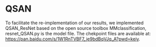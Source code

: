 # QSAN
To facilitate the re-implementation of our results, we implemented QSAN_ResNet based on the open source toolbox MMclassification, resnet_QSAN.py is the model file. The chekpoint files are available at: https://pan.baidu.com/s/1W1RnTVBF7_je9bdBqVJq_A?pwd=keiy.
